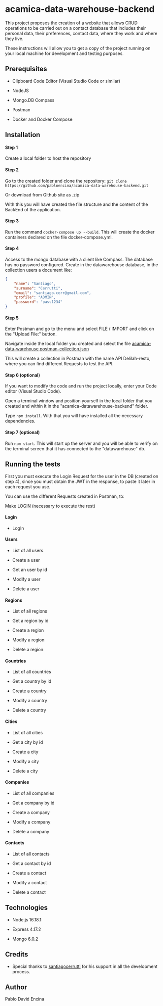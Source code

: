 # acamica-data-warehouse-backend

This project proposes the creation of a website that allows CRUD operations to be carried out on a contact database that includes their personal data, their preferences, contact data, where they work and where they live.

These instructions will allow you to get a copy of the project running on your local machine for development and testing purposes.

## Prerequisites

* Clipboard Code Editor (Visual Studio Code or similar)

* NodeJS

* Mongo.DB Compass

* Postman

* Docker and Docker Compose

## Installation

#### Step 1

Create a local folder to host the repository

#### Step 2

Go to the created folder and clone the repository:
`git clone https://github.com/pabloencina/acamica-data-warehouse-backend.git`

Or download from Github site as .zip

With this you will have created the file structure and the content of the BackEnd of the application.

#### Step 3

Run the command `docker-compose up --build`. This will create the docker containers declared on the file docker-compose.yml.

#### Step 4

Access to the mongo database  with a client like Compass. The database has no password configured. Create in the datawarehouse database, in the collection users a document like: 

```json
{
    "name": "Santiago",
    "surname": "Cerrutti",
    "email": "santiago.cerr@gmail.com",
    "profile": "ADMIN",
    "password": "pass1234"
}
```

#### Step 5

Enter Postman and go to the menu and select FILE / IMPORT and click on the "Upload File:" button.

Navigate inside the local folder you created and select the file [acamica-data-warehouse.postman-collection.json](https://raw.githubusercontent.com/pabloencina/acamica-data-warehouse-backend/main/data-warehouse.postman_collection.json)

This will create a collection in Postman with the name API Delilah-resto, where you can find different Requests to test the API.

#### Step 6 (optional)

If you want to modify the code and run the project locally, enter your Code editor (Visual Studio Code).

Open a terminal window and position yourself in the local folder that you created and within it in the "acamica-datawarehouse-backend" folder.

Type `npm install`. With that you will have installed all the necessary dependencies.

#### Step 7 (optional)

Run `npm start`. This will start up the server and you will be able to verify on the terminal screen that it has connected to the "datawarehouse" db.

## Running the tests

First you must execute the Login Request for the user in the DB (created on step 4), since you must obtain the JWT in the response, to paste it later in each request you use.

You can use the different Requests created in Postman, to:

Make LOGIN (necessary to execute the rest)

#### Login

* LogIn

#### Users

* List of all users

* Create a user 

* Get an user by id

* Modify a user 

* Delete a user

#### Regions

* List of all regions 

* Get a region by id

* Create a region

* Modify a region

* Delete a region

#### Countries

* List of all countries 

* Get a country by id

* Create a country

* Modify a country

* Delete a country

#### Cities

* List of all cities 

* Get a city by id

* Create a city

* Modify a city

* Delete a city

#### Companies

* List of all companies 

* Get a company by id

* Create a company

* Modify a company

* Delete a company

#### Contacts

* List of all contacts 

* Get a contact by id

* Create a contact

* Modify a contact

* Delete a contact

## Technologies

* Node.js 16.18.1

* Express 4.17.2

* Mongo 6.0.2

## Credits

* Special thanks to [santiagocerrutti](https://github.com/santiagocerrutti) for his support in all the development process.

## Author

Pablo David Encina